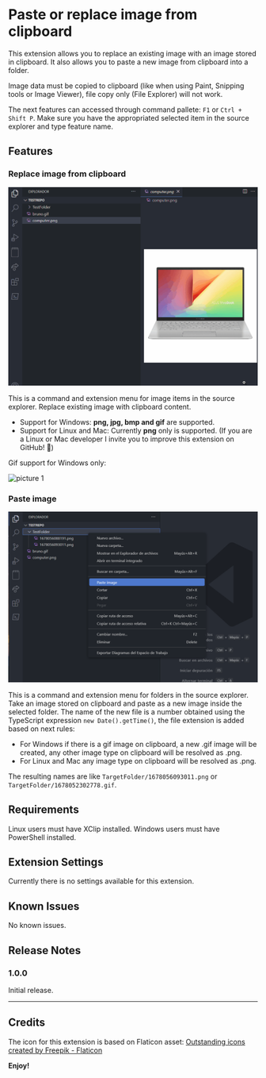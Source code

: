 # Paste or replace image from clipboard

This extension allows you to replace an existing image with an image stored in clipboard. It also allows you to paste a new image from clipboard into a folder.

Image data must be copied to clipboard (like when using Paint, Snipping tools or Image Viewer), file copy only (File Explorer) will not work.

The next features can accessed through command pallete: `F1` or `Ctrl + Shift P`. Make sure you have the appropriated selected item in the source explorer and type feature name.

## Features

### Replace image from clipboard

![picture 1](/assets/screenshot-replace-img.gif)

This is a command and extension menu for image items in the source explorer. Replace existing image with clipboard content.

- Support for Windows: **png, jpg, bmp and gif** are supported.
- Support for Linux and Mac: Currently **png** only is supported. (If you are a Linux or Mac developer I invite you to improve this extension on GitHub! 🫶)

Gif support for Windows only:

![picture 1](/assets/screenshot-replace-gif.gif)

### Paste image

![picture 3](/assets/screenshot-paste-img.png)

This is a command and extension menu for folders in the source explorer. Take an image stored on clipboard and paste as a new image inside the selected folder. The name of the new file is a number obtained using the TypeScript expression `new Date().getTime()`, the file extension is added based on next rules:

- For Windows if there is a gif image on clipboard, a new .gif image will be created, any other image type on clipboard will be resolved as .png.
- For Linux and Mac any image type on clipboard will be resolved as .png.

The resulting names are like `TargetFolder/1678056093011.png` or `TargetFolder/1678052302778.gif`.

## Requirements

Linux users must have XClip installed. Windows users must have PowerShell installed.

## Extension Settings

Currently there is no settings available for this extension.

## Known Issues

No known issues.

## Release Notes

### 1.0.0

Initial release.

---

## Credits

The icon for this extension is based on Flaticon asset:
<a href="https://www.flaticon.com/free-icons/outstanding" title="outstanding icons">Outstanding icons created by Freepik - Flaticon</a>

**Enjoy!**
